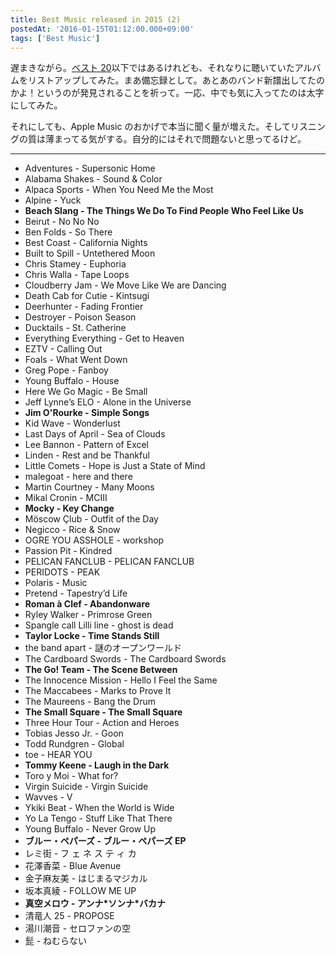 ```yaml
---
title: Best Music released in 2015 (2)
postedAt: '2016-01-15T01:12:00.000+09:00'
tags: ['Best Music']
---
```


遅まきながら。[ベスト 20](http://30minreview.tumblr.com/post/136459228109/best-music-released-in-2015)以下ではあるけれども、それなりに聴いていたアルバムをリストアップしてみた。まあ備忘録として。あとあのバンド新譜出してたのかよ！というのが発見されることを祈って。一応、中でも気に入ってたのは太字にしてみた。

それにしても、Apple Music のおかげで本当に聞く量が増えた。そしてリスニングの質は薄まってる気がする。自分的にはそれで問題ないと思ってるけど。

---

- Adventures - Supersonic Home
- Alabama Shakes - Sound & Color
- Alpaca Sports - When You Need Me the Most
- Alpine - Yuck
- **Beach Slang - The Things We Do To Find People Who Feel Like Us**
- Beirut - No No No
- Ben Folds - So There
- Best Coast - California Nights
- Built to Spill - Untethered Moon
- Chris Stamey - Euphoria
- Chris Walla - Tape Loops
- Cloudberry Jam - We Move Like We are Dancing
- Death Cab for Cutie - Kintsugi
- Deerhunter - Fading Frontier
- Destroyer - Poison Season
- Ducktails - St. Catherine
- Everything Everything - Get to Heaven
- EZTV - Calling Out
- Foals - What Went Down
- Greg Pope - Fanboy
- Young Buffalo - House
- Here We Go Magic - Be Small
- Jeff Lynne’s ELO - Alone in the Universe
- **Jim O'Rourke - Simple Songs**
- Kid Wave - Wonderlust
- Last Days of April - Sea of Clouds
- Lee Bannon - Pattern of Excel
- Linden - Rest and be Thankful
- Little Comets - Hope is Just a State of Mind
- malegoat - here and there
- Martin Courtney - Many Moons
- Mikal Cronin - MCIII
- **Mocky - Key Change**
- Möscow Çlub - Outfit of the Day
- Negicco - Rice & Snow
- OGRE YOU ASSHOLE - workshop
- Passion Pit - Kindred
- PELICAN FANCLUB - PELICAN FANCLUB
- PERIDOTS - PEAK
- Polaris - Music
- Pretend - Tapestry’d Life
- **Roman à Clef - Abandonware**
- Ryley Walker - Primrose Green
- Spangle call Lilli line - ghost is dead
- **Taylor Locke - Time Stands Still**
- the band apart - 謎のオープンワールド
- The Cardboard Swords - The Cardboard Swords
- **The Go! Team - The Scene Between**
- The Innocence Mission - Hello I Feel the Same
- The Maccabees - Marks to Prove It
- The Maureens - Bang the Drum
- **The Small Square - The Small Square**
- Three Hour Tour - Action and Heroes
- Tobias Jesso Jr. - Goon
- Todd Rundgren - Global
- toe - HEAR YOU
- **Tommy Keene - Laugh in the Dark**
- Toro y Moi - What for?
- Virgin Suicide - Virgin Suicide
- Wavves - V
- Ykiki Beat - When the World is Wide
- Yo La Tengo - Stuff Like That There
- Young Buffalo - Never Grow Up
- **ブルー・ペパーズ - ブルー・ペパーズ EP**
- レミ街 - フ ェ ネ ス テ ィ カ
- 花澤香菜 - Blue Avenue
- 金子麻友美 - はじまるマジカル
- 坂本真綾 - FOLLOW ME UP
- **真空メロウ - アンナ\*ソンナ\*バカナ**
- 清竜人 25 - PROPOSE
- 湯川潮音 - セロファンの空
- 髭 - ねむらない
